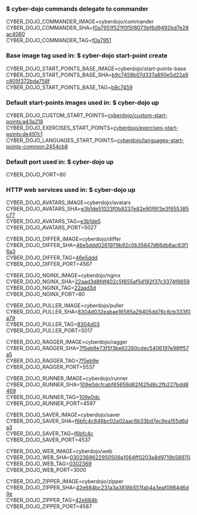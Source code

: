 ### $ cyber-dojo commands delegate to commander

CYBER_DOJO_COMMANDER_IMAGE=cyberdojo/commander
CYBER_DOJO_COMMANDER_SHA=[f0a7951f521f0f5f8073bf6d9492bd7e28ac4060](https://github.com/cyber-dojo/commander/commit/f0a7951f521f0f5f8073bf6d9492bd7e28ac4060)<br/>
CYBER_DOJO_COMMANDER_TAG=[f0a7951](https://hub.docker.com/layers/cyberdojo/commander/f0a7951/images/sha256-dd7eb3d801becb251b448b514190397209d8bb6ec90f9f8778cc3b2a686645ae)<br/>

### Base image tag used in: $ cyber-dojo start-point create

CYBER_DOJO_START_POINTS_BASE_IMAGE=cyberdojo/start-points-base
CYBER_DOJO_START_POINTS_BASE_SHA=[b9c7459b07d337a890e5d22a9c805f372bda758f](https://github.com/cyber-dojo/start-points-base/commit/b9c7459b07d337a890e5d22a9c805f372bda758f)<br/>
CYBER_DOJO_START_POINTS_BASE_TAG=[b9c7459](https://hub.docker.com/layers/cyberdojo/start-points-base/b9c7459/images/sha256-5da73a48cd03870df1dd31b115314729d1fd630298ecd1723dcf0b21fb46d7bf)<br/>

### Default start-points images used in: $ cyber-dojo up

CYBER_DOJO_CUSTOM_START_POINTS=[cyberdojo/custom-start-points:a43a218](https://github.com/cyber-dojo/custom-start-points/commit/a43a2180ebcff6bbad0ed4a05e361a4fd6572141)<br/>
CYBER_DOJO_EXERCISES_START_POINTS=[cyberdojo/exercises-start-points:de497c1](https://github.com/cyber-dojo/exercises-start-points/commit/de497c18af9f571d09faab710aa60be9993b3b2d)<br/>
CYBER_DOJO_LANGUAGES_START_POINTS=[cyberdojo/languages-start-points-common:2454cb8](https://github.com/cyber-dojo/languages-start-points/commit/2454cb87e206729888d36c3f4eb8d90b3e73289a)<br/>

### Default port used in: $ cyber-dojo up

CYBER_DOJO_PORT=80<br/>

### HTTP web services used in: $ cyber-dojo up

CYBER_DOJO_AVATARS_IMAGE=cyberdojo/avatars
CYBER_DOJO_AVATARS_SHA=[e3b1de51023f0b9237e82e90f6f3e3f955385c77](https://github.com/cyber-dojo/avatars/commit/e3b1de51023f0b9237e82e90f6f3e3f955385c77)<br/>
CYBER_DOJO_AVATARS_TAG=[e3b1de5](https://hub.docker.com/layers/cyberdojo/avatars/e3b1de5/images/sha256-9a0b8a4efabfd1b04df377575c5ebf008366b90d73e98ea9c480e8e843f9648c)<br/>
CYBER_DOJO_AVATARS_PORT=5027

CYBER_DOJO_DIFFER_IMAGE=cyberdojo/differ
CYBER_DOJO_DIFFER_SHA=[46e5ddd0261979b92c0b35847d66db6ac83f16a3](https://github.com/cyber-dojo/differ/commit/46e5ddd0261979b92c0b35847d66db6ac83f16a3)<br/>
CYBER_DOJO_DIFFER_TAG=[46e5ddd](https://hub.docker.com/layers/cyberdojo/differ/46e5ddd/images/sha256-c3e6495ab4dee9154ea74916ca77434c5d500486a1f91ac324f3cd59c45325ba)<br/>
CYBER_DOJO_DIFFER_PORT=4567

CYBER_DOJO_NGINX_IMAGE=cyberdojo/nginx
CYBER_DOJO_NGINX_SHA=[22aad3d8fdf402c5f655af5d192f37c3374f8659](https://github.com/cyber-dojo/nginx/commit/22aad3d8fdf402c5f655af5d192f37c3374f8659)<br/>
CYBER_DOJO_NGINX_TAG=[22aad3d](https://hub.docker.com/layers/cyberdojo/nginx/22aad3d/images/sha256-68fbd8cac795a1c6017fa116513a728505bcecbd99472b5d93a2094085bc57b7)<br/>
CYBER_DOJO_NGINX_PORT=80

CYBER_DOJO_PULLER_IMAGE=cyberdojo/puller
CYBER_DOJO_PULLER_SHA=[8304d032eabae16585a29405dd76c8cb333f0a79](https://github.com/cyber-dojo/puller/commit/8304d032eabae16585a29405dd76c8cb333f0a79)<br/>
CYBER_DOJO_PULLER_TAG=[8304d03](https://hub.docker.com/layers/cyberdojo/puller/8304d03/images/sha256-2d6e979eb85ed2100c4e19fd863e478df294c95618acfcf1574ebc212fd3722e)<br/>
CYBER_DOJO_PULLER_PORT=5017

CYBER_DOJO_RAGGER_IMAGE=cyberdojo/ragger
CYBER_DOJO_RAGGER_SHA=[7f5eb9e73f5f3be62260cdec5406197e98ff57a5](https://github.com/cyber-dojo/ragger/commit/7f5eb9e73f5f3be62260cdec5406197e98ff57a5)<br/>
CYBER_DOJO_RAGGER_TAG=[7f5eb9e](https://hub.docker.com/layers/cyberdojo/ragger/7f5eb9e/images/sha256-22593c2a77829c8e9b500225576feb14932938a3b72588bd090ba8a02d121b95)<br/>
CYBER_DOJO_RAGGER_PORT=5537

CYBER_DOJO_RUNNER_IMAGE=cyberdojo/runner
CYBER_DOJO_RUNNER_SHA=[109e0dcfcabf65658d62f425d8c2fb227bdd8469](https://github.com/cyber-dojo/runner/commit/109e0dcfcabf65658d62f425d8c2fb227bdd8469)<br/>
CYBER_DOJO_RUNNER_TAG=[109e0dc](https://hub.docker.com/layers/cyberdojo/runner/109e0dc/images/sha256-34e7f023bc0a9cf2b179013437be7428d6b6d764d9c33cf593e879a2d861e4fa)<br/>
CYBER_DOJO_RUNNER_PORT=4597

CYBER_DOJO_SAVER_IMAGE=cyberdojo/saver
CYBER_DOJO_SAVER_SHA=[f6bfc4c848bc02a02aac6b33bd7ec9ea155d6da3](https://github.com/cyber-dojo/saver/commit/f6bfc4c848bc02a02aac6b33bd7ec9ea155d6da3)<br/>
CYBER_DOJO_SAVER_TAG=[f6bfc4c](https://hub.docker.com/layers/cyberdojo/saver/f6bfc4c/images/sha256-b2eba5f064e783af42c0e6587272814a6304d1d24bace7ec5ccaf816b20fc51d)<br/>
CYBER_DOJO_SAVER_PORT=4537

CYBER_DOJO_WEB_IMAGE=cyberdojo/web
CYBER_DOJO_WEB_SHA=[0302369622950509a1064ff0203a8d9719b58970](https://github.com/cyber-dojo/web/commit/0302369622950509a1064ff0203a8d9719b58970)<br/>
CYBER_DOJO_WEB_TAG=[0302369](https://hub.docker.com/layers/cyberdojo/web/0302369/images/sha256-e98e7ace2249094f1a16189d10a3bc7292eec98686eb85a29ad3e388e6c18fe5)<br/>
CYBER_DOJO_WEB_PORT=3000

CYBER_DOJO_ZIPPER_IMAGE=cyberdojo/zipper
CYBER_DOJO_ZIPPER_SHA=[42e684bc231a3a3818b551fab4a3eaf0984d6d0e](https://github.com/cyber-dojo/zipper/commit/42e684bc231a3a3818b551fab4a3eaf0984d6d0e)<br/>
CYBER_DOJO_ZIPPER_TAG=[42e684b](https://hub.docker.com/layers/cyberdojo/zipper/42e684b/images/sha256-4fe0289906e203500c47dc1cd60c0dfa7f6b41d6368ab93ef369bfeed0b6a2b9)<br/>
CYBER_DOJO_ZIPPER_PORT=4587

